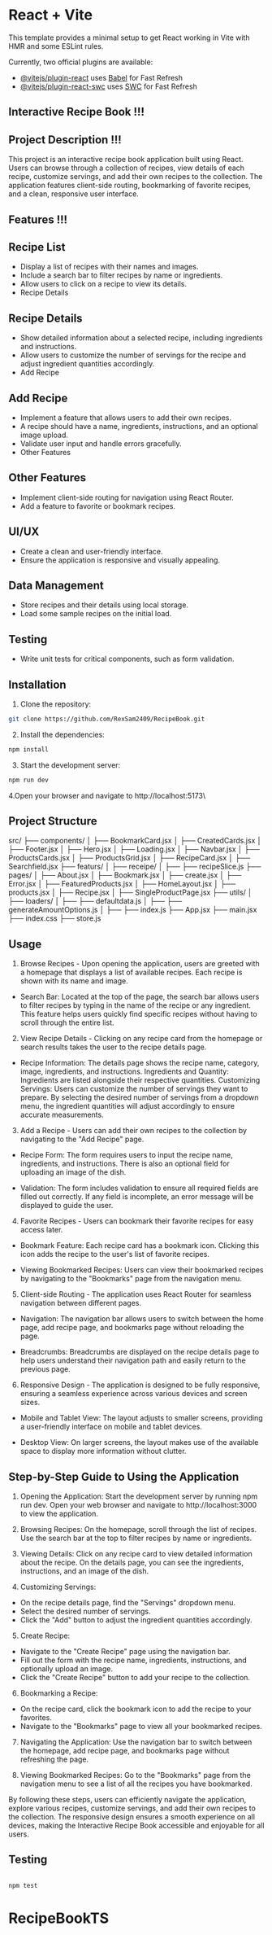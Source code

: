 # React + Vite

This template provides a minimal setup to get React working in Vite with HMR and some ESLint rules.

Currently, two official plugins are available:

- [@vitejs/plugin-react](https://github.com/vitejs/vite-plugin-react/blob/main/packages/plugin-react/README.md) uses [Babel](https://babeljs.io/) for Fast Refresh
- [@vitejs/plugin-react-swc](https://github.com/vitejs/vite-plugin-react-swc) uses [SWC](https://swc.rs/) for Fast Refresh

## Interactive Recipe Book !!!

## Project Description !!!

This project is an interactive recipe book application built using React. Users can browse through a collection of recipes, view details of each recipe, customize servings, and add their own recipes to the collection. The application features client-side routing, bookmarking of favorite recipes, and a clean, responsive user interface.

## Features !!!

## Recipe List

- Display a list of recipes with their names and images.
- Include a search bar to filter recipes by name or ingredients.
- Allow users to click on a recipe to view its details.
- Recipe Details

## Recipe Details

- Show detailed information about a selected recipe, including ingredients and instructions.
- Allow users to customize the number of servings for the recipe and adjust ingredient quantities accordingly.
- Add Recipe

## Add Recipe

- Implement a feature that allows users to add their own recipes.
- A recipe should have a name, ingredients, instructions, and an optional image upload.
- Validate user input and handle errors gracefully.
- Other Features

## Other Features

- Implement client-side routing for navigation using React Router.
- Add a feature to favorite or bookmark recipes.

## UI/UX

- Create a clean and user-friendly interface.
- Ensure the application is responsive and visually appealing.

## Data Management

- Store recipes and their details using local storage.
- Load some sample recipes on the initial load.

## Testing

- Write unit tests for critical components, such as form validation.

## Installation

1. Clone the repository:

```sh
git clone https://github.com/RexSam2409/RecipeBook.git

```

2. Install the dependencies:

```sh
npm install
```

3. Start the development server:

```sh
npm run dev
```

4.Open your browser and navigate to http://localhost:5173\

## Project Structure

src/
├── components/
│ ├── BookmarkCard.jsx
│ ├── CreatedCards.jsx
│ ├── Footer.jsx
│ ├── Hero.jsx
│ ├── Loading.jsx
│ ├── Navbar.jsx
│ ├── ProductsCards.jsx
│ ├── ProductsGrid.jsx
│ ├── RecipeCard.jsx
│ ├── Searchfield.jsx
├── featurs/
│ ├── receipe/
│ ├── ├── recipeSlice.js
├── pages/
│ ├── About.jsx
│ ├── Bookmark.jsx
│ ├── create.jsx
│ ├── Error.jsx
│ ├── FeaturedProducts.jsx
│ ├── HomeLayout.jsx
│ ├── products.jsx
│ ├── Recipe.jsx
│ ├── SingleProductPage.jsx
├── utils/
│ ├── loaders/
│ ├── ├── defaultdata.js
│ ├── ├── generateAmountOptions.js
│ ├── ├── index.js
├── App.jsx
├── main.jsx
├── index.css
├── store.js

## Usage

1. Browse Recipes - Upon opening the application, users are greeted with a homepage that displays a list of available recipes. Each recipe is shown with its name and image.

- Search Bar: Located at the top of the page, the search bar allows users to filter recipes by typing in the name of the recipe or any ingredient. This feature helps users quickly find specific recipes without having to scroll through the entire list.

2. View Recipe Details - Clicking on any recipe card from the homepage or search results takes the user to the recipe details page.

- Recipe Information: The details page shows the recipe name, category, image, ingredients, and instructions.
  Ingredients and Quantity: Ingredients are listed alongside their respective quantities.
  Customizing Servings: Users can customize the number of servings they want to prepare. By selecting the desired number of servings from a dropdown menu, the ingredient quantities will adjust accordingly to ensure accurate measurements.

3. Add a Recipe - Users can add their own recipes to the collection by navigating to the "Add Recipe" page.

- Recipe Form: The form requires users to input the recipe name, ingredients, and instructions. There is also an optional field for uploading an image of the dish.

- Validation: The form includes validation to ensure all required fields are filled out correctly. If any field is incomplete, an error message will be displayed to guide the user.

4. Favorite Recipes - Users can bookmark their favorite recipes for easy access later.

- Bookmark Feature: Each recipe card has a bookmark icon. Clicking this icon adds the recipe to the user's list of favorite recipes.

- Viewing Bookmarked Recipes: Users can view their bookmarked recipes by navigating to the "Bookmarks" page from the navigation menu.

5. Client-side Routing - The application uses React Router for seamless navigation between different pages.

- Navigation: The navigation bar allows users to switch between the home page, add recipe page, and bookmarks page without reloading the page.

- Breadcrumbs: Breadcrumbs are displayed on the recipe details page to help users understand their navigation path and easily return to the previous page.

6. Responsive Design - The application is designed to be fully responsive, ensuring a seamless experience across various devices and screen sizes.

- Mobile and Tablet View: The layout adjusts to smaller screens, providing a user-friendly interface on mobile and tablet devices.

- Desktop View: On larger screens, the layout makes use of the available space to display more information without clutter.

## Step-by-Step Guide to Using the Application

1. Opening the Application: Start the development server by running npm run dev. Open your web browser and navigate to http://localhost:3000 to view the application.

2. Browsing Recipes: On the homepage, scroll through the list of recipes. Use the search bar at the top to filter recipes by name or ingredients.

3. Viewing Details: Click on any recipe card to view detailed information about the recipe. On the details page, you can see the ingredients, instructions, and an image of the dish.

4. Customizing Servings:

- On the recipe details page, find the "Servings" dropdown menu.
- Select the desired number of servings.
- Click the "Add" button to adjust the ingredient quantities accordingly.

5. Create Recipe:

- Navigate to the "Create Recipe" page using the navigation bar.
- Fill out the form with the recipe name, ingredients, instructions, and optionally upload an image.
- Click the "Create Recipe" button to add your recipe to the collection.

6. Bookmarking a Recipe:

- On the recipe card, click the bookmark icon to add the recipe to your favorites.
- Navigate to the "Bookmarks" page to view all your bookmarked recipes.

7. Navigating the Application: Use the navigation bar to switch between the homepage, add recipe page, and bookmarks page without refreshing the page.

8. Viewing Bookmarked Recipes: Go to the "Bookmarks" page from the navigation menu to see a list of all the recipes you have bookmarked.

By following these steps, users can efficiently navigate the application, explore various recipes, customize servings, and add their own recipes to the collection. The responsive design ensures a smooth experience on all devices, making the Interactive Recipe Book accessible and enjoyable for all users.

## Testing

```sh

npm test

```
# RecipeBookTS
